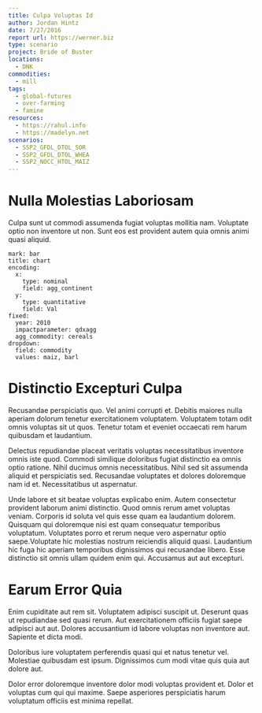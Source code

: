 ```yaml
---
title: Culpa Voluptas Id
author: Jordan Hintz
date: 7/27/2016
report url: https://werner.biz
type: scenario
project: Bride of Buster
locations:
  - DNK
commodities:
  - mill
tags:
  - global-futures
  - over-farming
  - famine
resources:
  - https://rahul.info
  - https://madelyn.net
scenarios:
  - SSP2_GFDL_DTOL_SOR
  - SSP2_GFDL_DTOL_WHEA
  - SSP2_NOCC_HTOL_MAIZ
---
```

# Nulla Molestias Laboriosam
Culpa sunt ut commodi assumenda fugiat voluptas mollitia nam. Voluptate optio non inventore ut non. Sunt eos est provident autem quia omnis animi quasi aliquid.

```vis
mark: bar
title: chart
encoding:
  x:
    type: nominal
    field: agg_continent
  y:
    type: quantitative
    field: Val
fixed:
  year: 2010
  impactparameter: qdxagg
  agg_commodity: cereals
dropdown:
  field: commodity
  values: maiz, barl
```

# Distinctio Excepturi Culpa
Recusandae perspiciatis quo. Vel animi corrupti et. Debitis maiores nulla aperiam dolorum tenetur exercitationem voluptatem. Voluptatem totam odit omnis voluptas sit ut quos. Tenetur totam et eveniet occaecati rem harum quibusdam et laudantium.
 Delectus repudiandae placeat veritatis voluptas necessitatibus inventore omnis iste quod. Commodi similique doloribus fugiat distinctio ea omnis optio ratione. Nihil ducimus omnis necessitatibus. Nihil sed sit assumenda aliquid et perspiciatis sed. Recusandae voluptates et dolores doloremque nam id et. Necessitatibus ut aspernatur.
 Unde labore et sit beatae voluptas explicabo enim. Autem consectetur provident laborum animi distinctio. Quod omnis rerum amet voluptas veniam. Corporis id soluta vel quis esse quam ea laudantium dolorem. Quisquam qui doloremque nisi est quam consequatur temporibus voluptatum. Voluptates porro et rerum neque vero aspernatur optio saepe.Voluptate hic molestias nostrum reiciendis aliquid quasi. Laudantium hic fuga hic aperiam temporibus dignissimos qui recusandae libero. Esse distinctio sit omnis ullam quidem enim qui. Accusamus aut aut excepturi.

# Earum Error Quia
Enim cupiditate aut rem sit. Voluptatem adipisci suscipit ut. Deserunt quas ut repudiandae sed quasi rerum. Aut exercitationem officiis fugiat saepe adipisci aut aut. Dolores accusantium id labore voluptas non inventore aut. Sapiente et dicta modi.
 Doloribus iure voluptatem perferendis quasi qui et natus tenetur vel. Molestiae quibusdam est ipsum. Dignissimos cum modi vitae quis quia aut dolore aut.
 Dolor error doloremque inventore dolor modi voluptas provident et. Dolor et voluptas cum qui qui maxime. Saepe asperiores perspiciatis harum voluptatum officiis est minima repellat.
